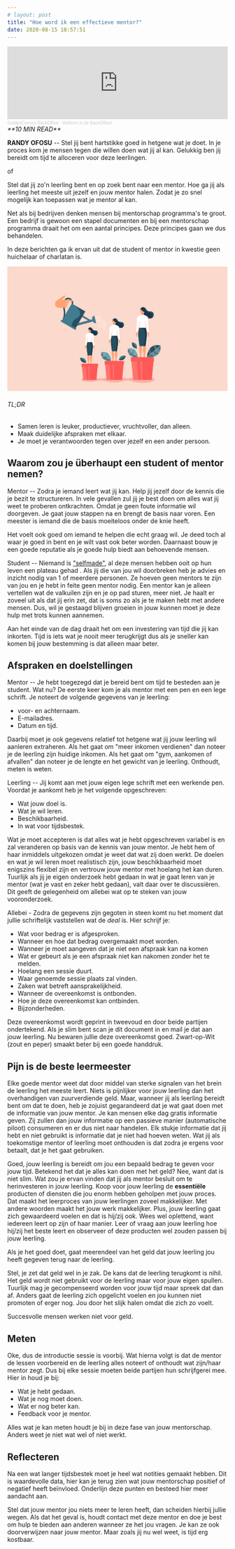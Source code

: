 ```yaml
---
# layout: post
title: "Hoe word ik een effectieve mentor?"
date: 2020-08-15 18:57:51
---
```

<iframe width="100%" height="166" scrolling="no" frameborder="no" allow="autoplay" src="https://w.soundcloud.com/player/?url=https%3A//api.soundcloud.com/tracks/880276330&color=%23daa51f&auto_play=false&hide_related=false&show_comments=true&show_user=true&show_reposts=false&show_teaser=true"></iframe><div style="font-size: 10px; color: #cccccc;line-break: anywhere;word-break: normal;overflow: hidden;white-space: nowrap;text-overflow: ellipsis; font-family: Interstate,Lucida Grande,Lucida Sans Unicode,Lucida Sans,Garuda,Verdana,Tahoma,sans-serif;font-weight: 100;"><a href="https://soundcloud.com/goldenconvos" title="GoldenConvos BackOffice" target="_blank" style="color: #cccccc; text-decoration: none;">GoldenConvos BackOffice</a> · <a href="https://soundcloud.com/goldenconvos/backoffice" title="Welkom in de BackOffice!" target="_blank" style="color: #cccccc; text-decoration: none;">Welkom in de BackOffice!</a></div>

<link rel="stylesheet" href="https://cdnjs.cloudflare.com/ajax/libs/font-awesome/4.7.0/css/font-awesome.min.css">
<i class="fa fa-clock-o" aria-hidden="true" style="fontsize:20px"> **10 MIN READ**</i>

**RANDY OFOSU** -- Stel jij bent hartstikke goed in hetgene wat je doet. In je proces kom je mensen tegen die willen doen wat jij al kan. Gelukkig ben jij bereidt om tijd te alloceren voor deze leerlingen.

of

Stel dat jij zo'n leerling bent en op zoek bent naar een mentor. Hoe ga jij als leerling het meeste uit jezelf en jouw mentor halen. Zodat je zo snel mogelijk kan toepassen wat je mentor al kan.

Net als bij bedrijven denken mensen bij mentorschap programma's te groot. Een bedrijf is gewoon een stapel documenten en bij een mentorschap programma draait het om een aantal principes. Deze principes gaan we dus behandelen.

In deze berichten ga ik ervan uit dat de student of mentor in kwestie geen huichelaar of charlatan is. 

<img src="/assets/img/Mentorship.jpg" alt="Help je mentee groeien" title="Een groeiende leerling.">

###### TL;DR

- Samen leren is leuker, productiever, vruchtvoller, dan alleen.
- Maak duidelijke afspraken met elkaar.
- Je moet je verantwoorden tegen over jezelf en een ander persoon.

## Waarom zou je überhaupt een student of mentor nemen?

Mentor -- Zodra je iemand leert wat jij kan. Help jij jezelf door de kennis die je bezit te structureren. In vele gevallen zul jij je best doen om alles wat jij weet te proberen ontkrachten. Omdat je geen foute informatie wil doorgeven. Je gaat jouw stappen na en brengt de basis naar voren. Een meester is iemand die de basis moeiteloos onder de knie heeft. 

Het voelt ook goed om iemand te helpen die echt graag wil. Je deed toch al waar je goed in bent en je wilt vast ook beter worden. Daarnaast bouw je een goede reputatie als je goede hulp biedt aan behoevende mensen. 

Student -- Niemand is <a href="https://www.businessinsider.nl/youngest-self-made-billionaires-kylie-jenner-mark-zuckerberg-2019-3?international=true&r=US" title="Een willekeurige lijst van selfmade miljonairs" alt="Een willekeurige lijst van selfmade miljonairs" target="_blank"> "selfmade"</a>, al deze mensen hebben ooit op hun leven een plateau gehad . Als jij die van jou wil doorbreken heb je advies en inzicht nodig van 1 of meerdere personen. Ze hoeven geen mentors te zijn van jou en je hebt in feite geen mentor nodig. Een mentor kan je alleen vertellen wat de valkuilen zijn en je op pad sturen, meer niet. Je haalt er zoveel uit als dat jij erin zet, dat is soms zo als je te maken hebt met andere mensen. Dus, wil je gestaagd blijven groeien in jouw kunnen moet je deze hulp met trots kunnen aannemen. 

Aan het einde van de dag draait het om een investering van tijd die jij kan inkorten. Tijd is iets wat je nooit meer terugkrijgt dus als je sneller kan komen bij jouw bestemming is dat alleen maar beter.

## Afspraken en doelstellingen

Mentor -- Je hebt toegezegd dat je bereid bent om tijd te besteden aan je student. Wat nu? De eerste keer kom je als mentor met een pen en een lege schrift. Je noteert de volgende gegevens van je leerling:

- voor- en achternaam.
- E-mailadres.
- Datum en tijd.

Daarbij moet je ook gegevens relatief tot hetgene wat jij jouw leerling wil aanleren extraheren. Als het gaat om "meer inkomen verdienen" dan noteer je de leerling zijn huidige inkomen. Als het gaat om "gym, aankomen of afvallen" dan noteer je de lengte en het gewicht van je leerling. Onthoudt, meten is weten.

Leerling -- Jij komt aan met jouw eigen lege schrift met een werkende pen. Voordat je aankomt heb je het volgende opgeschreven:

- Wat jouw doel is.
- Wat je wil leren.
- Beschikbaarheid.
- In wat voor tijdsbestek.

Wat je moet accepteren is dat alles wat je hebt opgeschreven variabel is en zal veranderen op basis van de kennis van jouw mentor. Je hebt hem of haar inmiddels uitgekozen omdat je weet dat wat zij doen werkt. De doelen en wat je wil leren moet realistisch zijn, jouw beschikbaarheid moet enigszins flexibel zijn en vertrouw jouw mentor met hoelang het kan duren. Tuurlijk als jij je eigen onderzoek hebt gedaan in wat je gaat leren van je mentor (wat je vast en zeker hebt gedaan), valt daar over te discussiëren. Dit geeft de gelegenheid om allebei wat op te steken van jouw vooronderzoek.

Allebei - Zodra de gegevens zijn gegoten in steen komt nu het moment dat jullie schriftelijk vaststellen wat de _deal_ is. Hier schrijf je:

- Wat voor bedrag er is afgesproken.
- Wanneer en hoe dat bedrag overgemaakt moet worden.
- Wanneer je moet aangeven dat je niet een afspraak kan na komen 
- Wat er gebeurt als je een afspraak niet kan nakomen zonder het te melden.
- Hoelang een sessie duurt.
- Waar genoemde sessie plaats zal vinden.
- Zaken wat betreft aansprakelijkheid.
- Wanneer de overeenkomst is ontbonden. 
- Hoe je deze overeenkomst kan ontbinden.
- Bijzonderheden.

Deze overeenkomst wordt geprint in tweevoud en door beide partijen ondertekend. Als je slim bent scan je dit document in en mail je dat aan jouw leerling. Nu bewaren jullie deze overeenkomst goed. Zwart-op-Wit (zout en peper) smaakt beter bij een goede handdruk.

## Pijn is de beste leermeester

Elke goede mentor weet dat door middel van sterke signalen van het brein de leerling het meeste leert. Niets is pijnlijker voor jouw leerling dan het overhandigen van zuurverdiende geld. Maar, wanneer jij als leerling bereidt bent om dat te doen, heb je zojuist gegarandeerd dat je wat gaat doen met de informatie van jouw mentor. Je kan mensen elke dag gratis informatie geven. Zij zullen dan jouw informatie op een passieve manier (automatische piloot) consumeren en er dus niet naar handelen. Elk stukje informatie dat jij hebt en niet gebruikt is informatie dat je niet had hoeven weten. Wat jij als toekomstige mentor of leerling moet onthouden is dat zodra je ergens voor betaalt, dat je het gaat gebruiken.

Goed, jouw leerling is bereidt om jou een bepaald bedrag te geven voor jouw tijd. Betekend het dat je alles kan doen met het geld? Nee, want dat is niet slim. Wat zou je ervan vinden dat jij als mentor besluit om te herinvesteren in jouw leerling. Koop voor jouw leerling de **essentiële** producten of diensten die jou enorm hebben geholpen met jouw proces. Dat maakt het leerproces van jouw leerlingen zoveel makkelijker. Met andere woorden maakt het jouw werk makkelijker. Plus, jouw leerling gaat zich gewaardeerd voelen en dat is hij/zij ook. Wees wel oplettend, want iedereen leert op zijn of haar manier. Leer of vraag aan jouw leerling hoe hij/zij het beste leert en observeer of deze producten wel zouden passen bij jouw leerling.

Als je het goed doet, gaat meerendeel van het geld dat jouw leerling jou heeft gegeven terug naar de leerling.

Stel, je zet dat geld wel in je zak. De kans dat de leerling terugkomt is nihil. Het geld wordt niet gebruikt voor de leerling maar voor jouw eigen spullen. Tuurlijk mag je gecompenseerd worden voor jouw tijd maar spreek dat dan af. Anders gaat de leerling zich opgelicht voelen en jou kunnen niet promoten of erger nog. Jou door het slijk halen omdat die zich zo voelt.

Succesvolle mensen werken niet voor geld.

## Meten

Oke, dus de introductie sessie is voorbij. Wat hierna volgt is dat de mentor de lessen voorbereid en de leerling alles noteert of onthoudt wat zijn/haar mentor zegt. Dus bij elke sessie moeten beide partijen hun schrijfgerei mee. Hier in houd je bij:
- Wat je hebt gedaan.
- Wat je nog moet doen.
- Wat er nog beter kan.
- Feedback voor je mentor.

Alles wat je kan meten houdt je bij in deze fase van jouw mentorschap. Anders weet je niet wat wel of niet werkt.

## Reflecteren

Na een wat langer tijdsbestek moet je heel wat notities gemaakt hebben. Dit is waardevolle data, hier kan je terug zien wat jouw mentorschap positief of negatief heeft beïnvloed. Onderlijn deze punten en besteed hier meer aandacht aan.

Stel dat jouw mentor jou niets meer te leren heeft, dan scheiden hierbij jullie wegen. Als dat het geval is, houdt contact met deze mentor en doe je best om hulp te bieden aan anderen wanneer ze het jou vragen. Je kan ze ook doorverwijzen naar jouw mentor. Maar zoals jij nu wel weet, is tijd erg kostbaar.